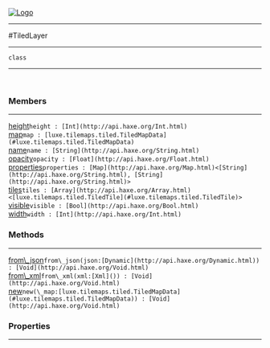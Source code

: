 
[![Logo](../../../../images/logo.png)](../../../../api/index.html)

---



#TiledLayer



---

`class`
<span class="meta">

</span>


---

&nbsp;
&nbsp;

<h3>Members</h3> <hr/><span class="member apipage">
            <a name="height"><a class="lift" href="#height">height</a></a><code class="signature apipage">height : [Int](http://api.haxe.org/Int.html)</code><br/></span>
        <span class="small_desc_flat"></span><span class="member apipage">
            <a name="map"><a class="lift" href="#map">map</a></a><code class="signature apipage">map : [luxe.tilemaps.tiled.TiledMapData](#luxe.tilemaps.tiled.TiledMapData)</code><br/></span>
        <span class="small_desc_flat"></span><span class="member apipage">
            <a name="name"><a class="lift" href="#name">name</a></a><code class="signature apipage">name : [String](http://api.haxe.org/String.html)</code><br/></span>
        <span class="small_desc_flat"></span><span class="member apipage">
            <a name="opacity"><a class="lift" href="#opacity">opacity</a></a><code class="signature apipage">opacity : [Float](http://api.haxe.org/Float.html)</code><br/></span>
        <span class="small_desc_flat"></span><span class="member apipage">
            <a name="properties"><a class="lift" href="#properties">properties</a></a><code class="signature apipage">properties : [Map](http://api.haxe.org/Map.html)&lt;[String](http://api.haxe.org/String.html), [String](http://api.haxe.org/String.html)&gt;</code><br/></span>
        <span class="small_desc_flat"></span><span class="member apipage">
            <a name="tiles"><a class="lift" href="#tiles">tiles</a></a><code class="signature apipage">tiles : [Array](http://api.haxe.org/Array.html)&lt;[luxe.tilemaps.tiled.TiledTile](#luxe.tilemaps.tiled.TiledTile)&gt;</code><br/></span>
        <span class="small_desc_flat"></span><span class="member apipage">
            <a name="visible"><a class="lift" href="#visible">visible</a></a><code class="signature apipage">visible : [Bool](http://api.haxe.org/Bool.html)</code><br/></span>
        <span class="small_desc_flat"></span><span class="member apipage">
            <a name="width"><a class="lift" href="#width">width</a></a><code class="signature apipage">width : [Int](http://api.haxe.org/Int.html)</code><br/></span>
        <span class="small_desc_flat"></span>

<h3>Methods</h3> <hr/><span class="method apipage">
            <a name="from_json"><a class="lift" href="#from_json">from\_json</a></a><code class="signature apipage">from\_json(json:<span>[Dynamic](http://api.haxe.org/Dynamic.html)</span>) : [Void](http://api.haxe.org/Void.html)</code><br/><span class="small_desc_flat"></span>
        </span>
    <span class="method apipage">
            <a name="from_xml"><a class="lift" href="#from_xml">from\_xml</a></a><code class="signature apipage">from\_xml(xml:<span>[Xml]()</span>) : [Void](http://api.haxe.org/Void.html)</code><br/><span class="small_desc_flat"></span>
        </span>
    <span class="method apipage">
            <a name="new"><a class="lift" href="#new">new</a></a><code class="signature apipage">new(\_map:<span>[luxe.tilemaps.tiled.TiledMapData](#luxe.tilemaps.tiled.TiledMapData)</span>) : [Void](http://api.haxe.org/Void.html)</code><br/><span class="small_desc_flat"></span>
        </span>
    

<h3>Properties</h3> <hr/>

&nbsp;
&nbsp;
&nbsp;